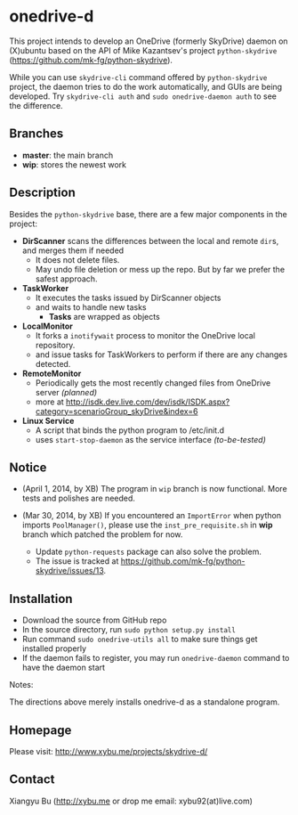 onedrive-d
==================
This project intends to develop an OneDrive (formerly SkyDrive) daemon on (X)ubuntu based on the API of Mike Kazantsev's project `python-skydrive` (https://github.com/mk-fg/python-skydrive).

While you can use `skydrive-cli` command offered by `python-skydrive` project, the daemon tries to do the work automatically, and GUIs are being developed. Try `skydrive-cli auth` and `sudo onedrive-daemon auth` to see the difference.

Branches
--------
 * **master**: the main branch
 * **wip**: stores the newest work

Description
-----------
Besides the `python-skydrive` base, there are a few major components in the project:

 * **DirScanner** scans the differences between the local and remote `dir`s, and merges them if needed
 	 * It does not delete files.
 	 * May undo file deletion or mess up the repo. But by far we prefer the safest approach.
 * **TaskWorker**
 	 * It executes the tasks issued by DirScanner objects
 	 * and waits to handle new tasks
 	 	 * **Tasks** are wrapped as objects
 * **LocalMonitor**
 	 * It forks a `inotifywait` process to monitor the OneDrive local repository.
 	 * and issue tasks for TaskWorkers to perform if there are any changes detected.
 * **RemoteMonitor**
 	 * Periodically gets the most recently changed files from OneDrive server _(planned)_
 	 * more at http://isdk.dev.live.com/dev/isdk/ISDK.aspx?category=scenarioGroup_skyDrive&index=6
 * **Linux Service**
 	 * A script that binds the python program to /etc/init.d
 	 * uses `start-stop-daemon` as the service interface _(to-be-tested)_

Notice
--------

* (April 1, 2014, by XB) The program in `wip` branch is now functional. More tests and polishes are needed.

* (Mar 30, 2014, by XB) If you encountered an `ImportError` when python imports `PoolManager()`, please use the `inst_pre_requisite.sh` in **wip** branch which patched the problem for now.
	 * Update `python-requests` package can also solve the problem.
	 * The issue is tracked at https://github.com/mk-fg/python-skydrive/issues/13.

Installation
--------------

 - Download the source from GitHub repo
 - In the source directory, run `sudo python setup.py install`
 - Run command `sudo onedrive-utils all` to make sure things get installed properly
 - If the daemon fails to register, you may run `onedrive-daemon` command to have the daemon start
 
 Notes:
 
 The directions above merely installs onedrive-d as a standalone program.

Homepage
-----------
Please visit: http://www.xybu.me/projects/skydrive-d/


Contact
--------
Xiangyu Bu (http://xybu.me or drop me email: xybu92(at)live.com)
